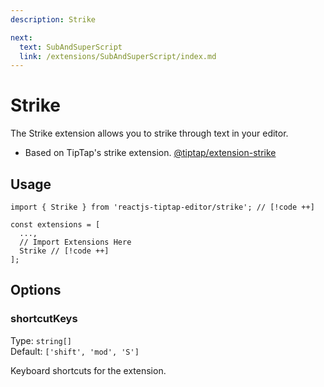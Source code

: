 ```yaml
---
description: Strike

next:
  text: SubAndSuperScript
  link: /extensions/SubAndSuperScript/index.md
---
```


# Strike

The Strike extension allows you to strike through text in your editor.

- Based on TipTap's strike extension. [@tiptap/extension-strike](https://tiptap.dev/docs/editor/extensions/marks/strike)

## Usage

```tsx
import { Strike } from 'reactjs-tiptap-editor/strike'; // [!code ++]

const extensions = [
  ...,
  // Import Extensions Here
  Strike // [!code ++]
];
```

## Options

### shortcutKeys

Type: `string[]`\
Default: `['shift', 'mod', 'S']`

Keyboard shortcuts for the extension.
